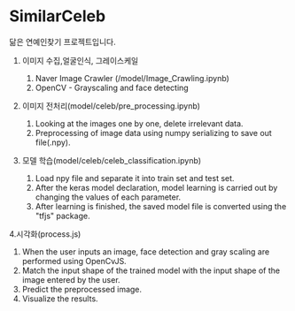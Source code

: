 # SimilarCeleb
닮은 연예인찾기 프로젝트입니다.


1. 이미지 수집,얼굴인식, 그레이스케일
   1) Naver Image Crawler (/model/Image_Crawling.ipynb)
   2) OpenCV - Grayscaling and face detecting

2. 이미지 전처리(model/celeb/pre_processing.ipynb)
   1) Looking at the images one by one, delete irrelevant data.
   2) Preprocessing of image data using numpy serializing to save out file(.npy).


3. 모델 학습(model/celeb/celeb_classification.ipynb)
   1) Load npy file and separate it into train set and test set.
   2) After the keras model declaration, model learning is carried out by changing the values of each parameter.
   3) After learning is finished, the saved model file is converted using the "tfjs" package.

4.시각화(process.js)
   1) When the user inputs an image, face detection and gray scaling are performed using OpenCvJS.
   2) Match the input shape of the trained model with the input shape of the image entered by the user.
   3) Predict the preprocessed image.
   4) Visualize the results.
